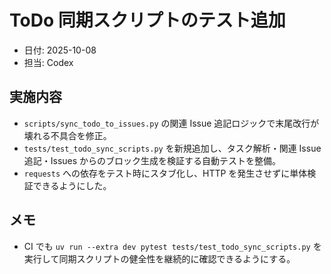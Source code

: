 # ToDo 同期スクリプトのテスト追加

- 日付: 2025-10-08
- 担当: Codex

## 実施内容
- `scripts/sync_todo_to_issues.py` の関連 Issue 追記ロジックで末尾改行が壊れる不具合を修正。
- `tests/test_todo_sync_scripts.py` を新規追加し、タスク解析・関連 Issue 追記・Issues からのブロック生成を検証する自動テストを整備。
- `requests` への依存をテスト時にスタブ化し、HTTP を発生させずに単体検証できるようにした。

## メモ
- CI でも `uv run --extra dev pytest tests/test_todo_sync_scripts.py` を実行して同期スクリプトの健全性を継続的に確認できるようにする。
